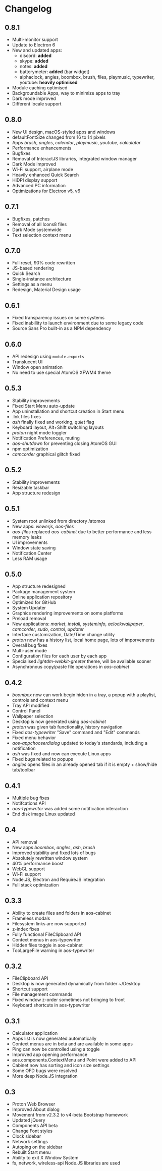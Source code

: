 # Changelog

## 0.8.1
 - Multi-monitor support
 - Update to Electron 6
 - New and updated apps:
   - discord: **added**
   - skype: **added**
   - notes: **added**
   - batterymeter: **added** (bar widget)
   - alphaclock, angles, boombox, brush, files, playmusic, typewriter, youtube: **heavily optimised**
 - Module caching optimised
 - Backgroundable Apps, way to minimize apps to tray
 - Dark mode improved
 - Different locale support

## 0.8.0
 - New UI design, macOS-styled apps and windows
 - defaultFontSize changed from 16 to 14 pixels
 - Apps _brush_, _angles_, _calendar_, _playmusic_, _youtube_, _calculator_
 - Performance enhancements
 - Bugfixes
 - Removal of InteractJS libraries, integrated window manager
 - Dark Mode improved
 - Wi-Fi support, airplane mode
 - Heavily enhanced Quick Search
 - HiDPI display support
 - Advanced PC information
 - Optimizations for Electron v5, v6
 
## 0.7.1
 - Bugfixes, patches
 - Removal of all Icons8 files
 - Dark Mode systemwide
 - Text selection context menu

## 0.7.0
 - Full reset, 90% code rewritten
 - JS-based rendering
 - Quick Search
 - Single-instance architecture
 - Settings as a menu
 - Redesign, Material Design usage

## 0.6.1
 - Fixed transparency issues on some systems
 - Fixed inabillity to launch environment due to some legacy code
 - Source Sans Pro built-in as a NPM dependency

## 0.6.0
 - API redesign using `module.exports`
 - Translucent UI
 - Window open animation
 - No need to use special AtomOS XFWM4 theme

## 0.5.3
 - Stability improvements
 - Fixed Start Menu auto-update
 - App uninstallation and shortcut creation in Start menu
 - .lnk files fixes
 - _ash_ finally fixed and working, _quiet_ flag
 - Keyboard layout, Alt+Shift switching layouts
 - _proton_ night mode toggler
 - Notification Preferences, muting
 - _aos-shutdown_ for preventing closing AtomOS GUI
 - npm optimization
 - _camcorder_ graphical glitch fixed
 
## 0.5.2
 - Stability improvements
 - Resizable taskbar
 - App structure redesign
 
## 0.5.1
 - System root unlinked from directory /atomos
 - New apps: _viewerjs_, _aos-files_
 - _aos-files_ replaced _aos-cabinet_ due to better performance and less memory leaks
 - UI improvements
 - Window state saving
 - Notification Center
 - Less RAM usage

## 0.5.0
 - App structure redesigned
 - Package management system
 - Online application repository
 - Optimized for GitHub
 - System Updater
 - Graphics rendering improvements on some platforms
 - Preload removal
 - New applications: _market_, _install_, _systeminfo_*, _aclockwallpaper_*, _camcorder_, _sudo_, _control_, _updater_
 - Interface customization, Date/Time change utility
 - _proton_ now has a history list, local home page, lots of imporvements
 - Overall bug fixes
 - Multi-user mode
 - Configuration files for each user by each app
 - Specialised _lightdm-webkit-greeter_ theme, will be available sooner
 - Asynchronous copy/paste file operations in _aos-cabinet_
 
## 0.4.2
 - _boombox_ now can work begin hiden in a tray, a popup with a playlist, controls and context menu
 - Tray API modified
 - Control Panel
 - Wallpaper selection
 - Desktop is now generated using _aos-cabinet_
 - _proton_ was given tab functionality, history navigation
 - Fixed _aos-typewriter_ "Save" command and "Edit" commands
 - Fixed menu behavior
 - _aos-appchooserdialog_ updated to today's standards, including a notification
 - _ash_ was fixed and now can execute Linux apps
 - Fixed bugs related to popups
 - _angles_ opens files in an already opened tab if it is empty + show/hide tab/toolbar
 
## 0.4.1
 - Multiple bug fixes
 - Notifcations API
 - _aos-typewriter_ was added some notification interaction
 - End disk image Linux updated

## 0.4
 - API removal
 - New apps _boombox_, _angles_, _ash_, _brush_
 - Improved stability and fixed lots of bugs
 - Absolutely rewritten window system
 - 40% performance boost
 - WebGL support
 - Wi-Fi support
 - Node.JS, Electron and RequireJS integration
 - Full stack optimization
 
## 0.3.3
 - Ability to create files and folders in aos-cabinet
 - Frameless modals
 - Filesystem links are now supported
 - z-index fixes
 - Fully functional FileClipboard API
 - Context menus in aos-typewriter
 - Hidden files toggle in aos-cabinet
 - TooLargeFile warning in aos-typewriter

## 0.3.2
 - FileClipboard API
 - Desktop is now generated dynamically from folder ~/Desktop
 - Shortcut support
 - File management commands
 - Fixed window z-order sometimes not bringing to front
 - Keyboard shortcuts in aos-typewriter
## 0.3.1
 - Calculator application
 - Apps list is now generated automatically
 - Context menus are in beta and are available in some apps
 - Ping can now be controlled using a toggle
 - Improved app opening performance
 - aos.components.ContextMenu and Point were added to API
 - Cabinet now has sorting and icon size settings
 - Some OFD bugs were resolved
 - More deep Node.JS integration
## 0.3
 - Proton Web Browser
 - Improved About dialog
 - Movement from v2.3.2 to v4-beta Bootstrap framework
 - Updated jQuery
 - Components API beta
 - Change Font styles
 - Clock sidebar
 - Network settings
 - Autoping on the sidebar
 - Rebuilt Start menu
 - Ability to exit X Window System
 - fs, network, wireless-api Node.JS libraries are used
